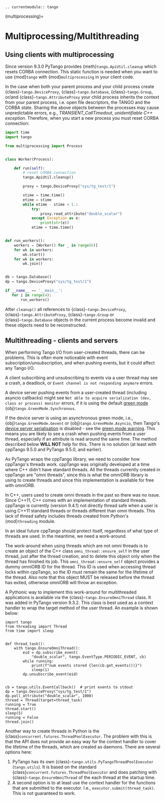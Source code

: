 ```{eval-rst}
.. currentmodule:: tango
```

(multiprocessing)=

# Multiprocessing/Multithreading

## Using clients with multiprocessing

Since version 9.3.0 PyTango provides {meth}`tango.ApiUtil.cleanup`
which resets CORBA connection.
This static function is needed when you want to use {mod}`tango` with
{mod}`multiprocessing` in your client code.

In the case when both your parent process and your child process create
{class}`~tango.DeviceProxy`, {class}`~tango.Database`, {class}`~tango.Group`,
or/and {class}`~tango.AttributeProxy`
your child process inherits the context from your parent process,
i.e. open file descriptors, the TANGO and the CORBA state.
Sharing the above objects between the processes may cause unpredictable
errors, e.g., *TRANSIENT_CallTimedout*, *unidentifiable C++ exception*.
Therefore, when you start a new process you must reset CORBA connection:

```python
import time
import tango

from multiprocessing import Process


class Worker(Process):

    def run(self):
        # reset CORBA connection
        tango.ApiUtil.cleanup()

        proxy = tango.DeviceProxy("sys/tg_test/1")

        stime = time.time()
        etime = stime
        while etime - stime < 1.:
            try:
                proxy.read_attribute("double_scalar")
            except Exception as e:
                print(str(e))
            etime = time.time()


def run_workers():
    workers = [Worker() for _ in range(6)]
    for wk in workers:
        wk.start()
    for wk in workers:
        wk.join()


db = tango.Database()
dp = tango.DeviceProxy("sys/tg_test/1")

if __name__ == '__main__':
   for i in range(4):
       run_workers()
```

After `cleanup()` all references to {class}`~tango.DeviceProxy`,
{class}`~tango.AttributeProxy`, {class}`~tango.Group` or {class}`~tango.Database` objects
in the current process become invalid
and these objects need to be reconstructed.

## Multithreading - clients and servers

When performing Tango I/O from user-created threads, there can be problems.
This is often more noticeable with event subscription/unsubscription, and
when pushing events, but it could affect any Tango I/O.

A client subscribing and unsubscribing to events via a user thread may see
a crash, a deadlock, or `Event channel is not responding anymore` errors.

A device server pushing events from a user-created thread (including asyncio
callbacks) might see `Not able to acquire serialization (dev, class or process) monitor`
errors, if it is using the default [green mode](#green-modes-overview) {obj}`tango.GreenMode.Synchronous`.

If the device server is using an asynchronous green mode, i.e., {obj}`tango.GreenMode.Gevent` or
{obj}`tango.GreenMode.Asyncio`, then Tango's [device server serialisation](https://tango-controls.readthedocs.io/en/latest/development/advanced/threading.html#serialization-model-within-a-device-server)
is disabled - see the [green mode warning](#green-modes-no-sync-warning).  This means you are
likely to see a crash when pushing events from a user thread, especially if an attribute
is read around the same time.  The method described below **WILL NOT** help
for this.  There is no solution (at least with cppTango 9.5.0 and PyTango 9.5.0, and earlier).

As PyTango wraps the cppTango library, we need to consider how cppTango's threads work.
cppTango was originally developed at a time where C++ didn't have standard
threads. All the threads currently created in cppTango are "omni threads",
since this is what the omniORB library is using to create threads and since
this implementation is available for free with omniORB.

In C++, users used to create omni threads in the past so there was no issue.
Since C++11, C++ comes with an implementation of standard threads.
cppTango is currently (version 9.4.1) not directly thread safe when
a user is using C++11 standard threads or threads different than omni threads.
This lack of thread safety includes threads created from Python's
{mod}`threading` module.

In an ideal future cppTango should protect itself, regardless
of what type of threads are used.  In the meantime, we need a work-around.

The work-around when using threads which are not omni threads is to create an
object of the C++ class `omni_thread::ensure_self` in the user thread, just
after the thread creation, and to delete this object only when the thread
has finished its job. This `omni_thread::ensure_self` object provides a
dummy omniORB ID for the thread. This ID is used when accessing thread
locks within cppTango, so the ID must remain the same for the lifetime
of the thread.  Also note that this object MUST be released before the
thread has exited, otherwise omniORB will throw an exception.

A Pythonic way to implement this work-around for multithreaded
applications is available via the {class}`~tango.EnsureOmniThread` class.
It was added in PyTango version 9.3.2.  This class is best used as a
context handler to wrap the target method of the user thread.  An example
is shown below:

```
import tango
from threading import Thread
from time import sleep


def thread_task():
    with tango.EnsureOmniThread():
        eid = dp.subscribe_event(
            "double_scalar", tango.EventType.PERIODIC_EVENT, cb)
        while running:
            print(f"num events stored {len(cb.get_events())}")
            sleep(1)
        dp.unsubscribe_event(eid)


cb = tango.utils.EventCallback()  # print events to stdout
dp = tango.DeviceProxy("sys/tg_test/1")
dp.poll_attribute("double_scalar", 1000)
thread = Thread(target=thread_task)
running = True
thread.start()
sleep(5)
running = False
thread.join()
```

Another way to create threads in Python is the
{class}`concurrent.futures.ThreadPoolExecutor`. The problem with this is that
the API does not provide an easy way for the context handler to cover the
lifetime of the threads, which are created as daemons. There are several options here:

1. PyTango has its own {class}`~tango.utils.PyTangoThreadPoolExecutor` (`tango.utils`).
   It is based on the standard {class}`concurrent.futures.ThreadPoolExecutor`
   and does patching with {class}`~tango.EnsureOmniThread` of the each thread at the startup time.
2. A second option is to at least use the context handler for the functions that are submitted to the
   executor. I.e., `executor.submit(thread_task)`.  This is not guaranteed to work.
